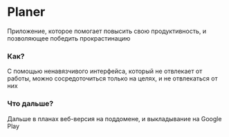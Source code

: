 # Planer
Приложение, которое помогает повысить свою продуктивность, и позволяющее победить прокрастинацию

### Как?
С помощью ненавязчивого интерфейса, который не отвлекает от работы, можно сосредоточиться только на целях, и не отвлекаться от них

### Что дальше?
Дальше в планах веб-версия на поддомене, и выкладывание на Google Play 
